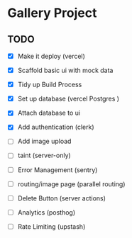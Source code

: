 # Gallery Project

## TODO

-[x] Make it deploy (vercel)

-[x] Scaffold basic ui with mock data

-[x] Tidy up Build Process

-[x] Set up database (vercel Postgres )

-[x] Attach database to ui

-[x] Add authentication (clerk)

-[ ] Add image upload

-[ ] taint (server-only)

-[ ] Error Management (sentry)

-[ ] routing/image page (parallel routing)

-[ ] Delete Button (server actions)

-[ ] Analytics (posthog)

-[ ] Rate Limiting (upstash)

